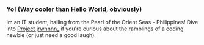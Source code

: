 ### Yo! (Way cooler than Hello World, obviously)
Im an IT student, hailing from the Pearl of the Orient Seas - Philippines! Dive into
[Project jrwnnnn_](https://jrwnnnn.github.io/) if you're curious about the ramblings of a coding newbie (or just need a good laugh).
